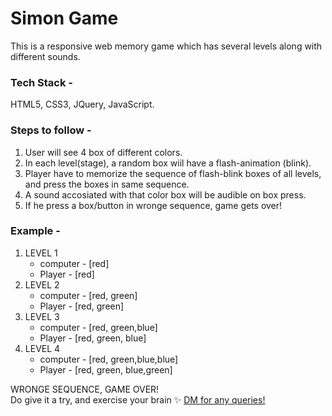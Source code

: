 # Simon Game
This is a responsive web memory game which has several levels along with different sounds.

### Tech Stack -
HTML5, CSS3, JQuery, JavaScript.

### Steps to follow -
1. User will see 4 box of different colors.
2. In each level(stage), a random box wiil have a flash-animation (blink).
3. Player have to memorize the sequence of flash-blink boxes of all levels, and press the boxes in same sequence.
4. A sound accosiated with that color box will be audible on box press.
5. If he press a box/button in wronge sequence, game gets over!

### Example -
<ol>
  <li>LEVEL 1
    <ul>
      <li>computer - [red]</li>
      <li>Player - [red]</li>
    </ul>
  </li>
  <li>LEVEL 2
    <ul>
      <li>computer - [red, green]</li>
      <li>Player - [red, green]</li>
    </ul>
  </li>
  <li>LEVEL 3
    <ul>
      <li>computer - [red, green,blue]</li>
      <li>Player - [red, green, blue]</li>
    </ul>
  </li>
  <li>LEVEL 4
    <ul>
      <li>computer - [red, green,blue,blue]</li>
      <li>Player - [red, green, blue,green]</li>
    </ul>
  </li>
</ol>
WRONGE SEQUENCE, GAME OVER!
<br>
Do give it a try, and exercise your brain ✨
<a href="https://www.linkedin.com/in/priyanshi-agrawal-88b6341bb/" target="_blank">DM for any queries!</a>

